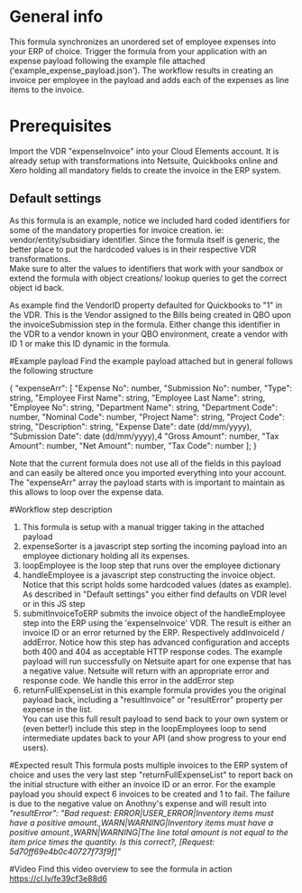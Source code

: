 # General info
This formula synchronizes an unordered set of employee expenses into your ERP of choice.  Trigger the formula from your application with an expense payload
following the example file attached ('example_expense_payload.json').  The workflow results in creating an invoice per employee in the payload and adds each of the expenses as line items to the invoice.  


# Prerequisites 
Import the VDR "expenseInvoice" into your Cloud Elements account.  It is already setup with transformations into Netsuite, Quickbooks online and Xero holding all mandatory fields to create the invoice in the ERP system.


## Default settings
As this formula is an example, notice we included hard coded identifiers for some of the mandatory properties for invoice creation.  ie: vendor/entity/subsidiary identifier. Since the formula itself is generic, the better place to put the hardcoded values is in their respective VDR transformations.  
Make sure to alter the values to identifiers that work with your sandbox or extend the formula with object creations/ lookup queries to get the correct object id back.  

As example find the VendorID property defaulted for Quickbooks to "1" in the VDR. This is the Vendor assigned to the Bills being created in QBO upon the invoiceSubmission step in the formula.  Either change this identifier in the VDR to a vendor known in your QBO environment, create a vendor with ID 1 or make this ID dynamic in the formula.


#Example payload
Find the example payload attached but in general follows the following structure 

{
  "expenseArr": [
    "Expense No": number,
    "Submission No": number,
    "Type": string,
    "Employee First Name": string,
    "Employee Last Name": string,
    "Employee No": string,
    "Department Name": string,
    "Department Code": number,
    "Nominal Code": number,
    "Project Name": string,
    "Project Code": string,
    "Description": string,
    "Expense Date": date (dd/mm/yyyy),
    "Submission Date": date (dd/mm/yyyy),4
    "Gross Amount": number,
    "Tax Amount": number,
    "Net Amount": number,
    "Tax Code": number
  ];
}

Note that the current formula does not use all of the fields in this payload and can easily be altered once you imported everything into your account.  The "expenseArr" array the payload starts with is important to maintain as this allows to loop over the expense data.

#Workflow step description
1. This formula is setup with a manual trigger taking in the attached payload
1. expenseSorter is a javascript step sorting the incoming payload into an employee dictionary holding all its expenses.
1. loopEmployee is the loop step that runs over the employee dictionary
1. handleEmployee is a javascript step constructing the invoice object.  Notice that this script holds some hardcoded values (dates as example). As described in "Default settings" you either find defaults on VDR level or in this JS step
1. submitInvoiceToERP submits the invoice object of the handleEmployee step into the ERP using the 'expenseInvoice' VDR.  The result is either an invoice ID or an error returned by the ERP.  Respectively addInvoiceId / addError.  Notice how this step has advanced configuration and accepts both 400 and 404 as acceptable HTTP response codes.  The example payload will run successfully on Netsuite apart for one expense that has a negative value. Netsuite will return with an appropriate error and response code.  We handle this error in the addError step
1. returnFullExpenseList in this example formula provides you the original payload back, including a "resultInvoice" or "resultError" property per expense in the list.  
You can use this full result payload to send back to your own system or (even better!) include this step in the loopEmployees loop to send intermediate updates back to your API (and show progress to your end users). 

#Expected result
This formula posts multiple invoices to the ERP system of choice and uses the very last step "returnFullExpenseList" to report back on the initial structure with either an invoice ID or an error.
For the example payload you should expect 6 invoices to be created and 1 to fail.  The failure is due to the negative value on Anothny's expense and will result into 
*"resultError": "Bad request: ERROR|USER_ERROR|Inventory items must have a positive amount.,WARN|WARNING|Inventory items must have a positive amount.,WARN|WARNING|The line total amount is not equal to the item price times the quantity.  Is this correct?, [Request: 5d70ff69e4b0c40727f73f9f]"*

#Video
Find this video overview to see the formula in action https://cl.ly/fe39cf3e88d6 